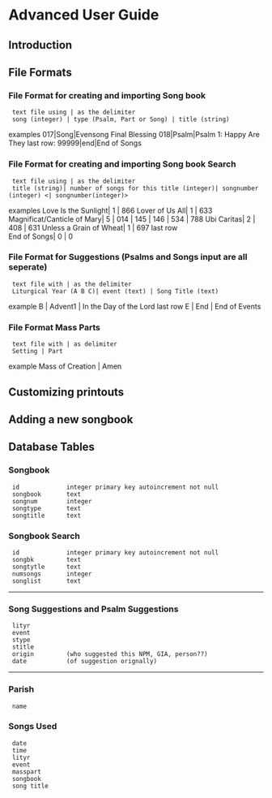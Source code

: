 # Advanced User Guide

## Introduction

## File Formats
### File Format for creating and importing Song book
     text file using | as the delimiter
     song (integer) | type (Psalm, Part or Song) | title (string)
examples
     017|Song|Evensong Final Blessing
     018|Psalm|Psalm 1: Happy Are They
last row:
      99999|end|End of Songs

### File Format for creating and importing Song book Search
     text file using | as the delimiter
     title (string)| number of songs for this title (integer)| songnumber (integer) <| songnumber(integer)>
examples
     Love Is the Sunlight| 1 | 866
     Lover of Us All| 1 | 633
     Magnificat/Canticle of Mary| 5 | 014 | 145 | 146 | 534 | 788
     Ubi Caritas| 2 | 408 | 631
     Unless a Grain of Wheat| 1 | 697
last row     
     End of Songs| 0 | 0

### File Format for Suggestions (Psalms and Songs input are all seperate)
     text file with | as the delimiter
     Liturgical Year (A B C)| event (text) | Song Title (text)
example
      B | Advent1 | In the Day of the Lord 
last row
      E | End | End of Events

### File Format Mass Parts
     text file with | as delimiter
     Setting | Part
example
     Mass of Creation | Amen

## Customizing printouts

## Adding a new songbook

## Database Tables
### Songbook
     id             integer primary key autoincrement not null
     songbook       text
     songnum        integer
     songtype       text
     songtitle      text

### Songbook Search
     id             integer primary key autoincrement not null
     songbk         text
     songtytle      text
     numsongs       integer
     songlist       text
-------------------------------------------------------------
### Song Suggestions and Psalm Suggestions
     lityr
     event
     stype
     stitle
     origin         (who suggested this NPM, GIA, person??)
     date           (of suggestion orignally)
-------------------------------------------------------------
### Parish
     name
     
### Songs Used
     date
     time
     lityr
     event
     masspart
     songbook
     song title